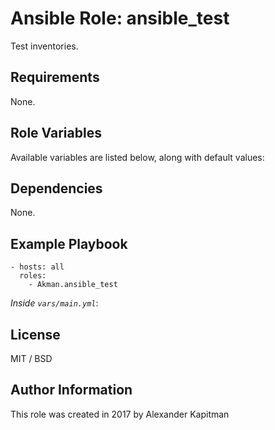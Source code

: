 # Ansible Role: ansible_test

Test inventories.

## Requirements

None.

## Role Variables

Available variables are listed below, along with default values:

## Dependencies

None.

## Example Playbook

    - hosts: all
      roles:
        - Akman.ansible_test

*Inside `vars/main.yml`*:

## License

MIT / BSD

## Author Information

This role was created in 2017 by Alexander Kapitman
